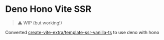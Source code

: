 # Deno Hono Vite SSR

> ⚠️ WIP (but working!)

Converted
[create-vite-extra/template-ssr-vanilla-ts](https://github.com/bluwy/create-vite-extra/tree/master/template-ssr-vanilla-ts)
to use deno with hono

